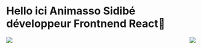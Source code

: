 
# Hello ici Animasso Sidibé développeur Frontnend React👋
<img align="left" src="https://github-readme-stats.vercel.app/api?username=Animasso&show_icons=true&theme=tokyonight"/>
<img align="right" src="https://github-readme-stats.vercel.app/api/top-langs/?username=Animasso&layout=compact)](https://github.com/Animasso/github-readme-stats"/>



<!--
**Animasso/Animasso** is a ✨ _special_ ✨ repository because its `README.md` (this file) appears on your GitHub profile.

Here are some ideas to get you started:

- 🔭 I’m currently working on ...
- 🌱 I’m currently learning ...
- 👯 I’m looking to collaborate on ...
- 🤔 I’m looking for help with ...
- 💬 Ask me about ...
- 📫 How to reach me: ...
- 😄 Pronouns: ...
- ⚡ Fun fact: ...
-->
